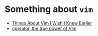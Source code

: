 # Something about `vim`

  * [Things About Vim I Wish I Knew Earlier](http://blog.petrzemek.net/2016/04/06/things-about-vim-i-wish-i-knew-earlier/)
  * [operator, the true power of Vim](http://whileimautomaton.net/2008/11/vimm3/operator)
